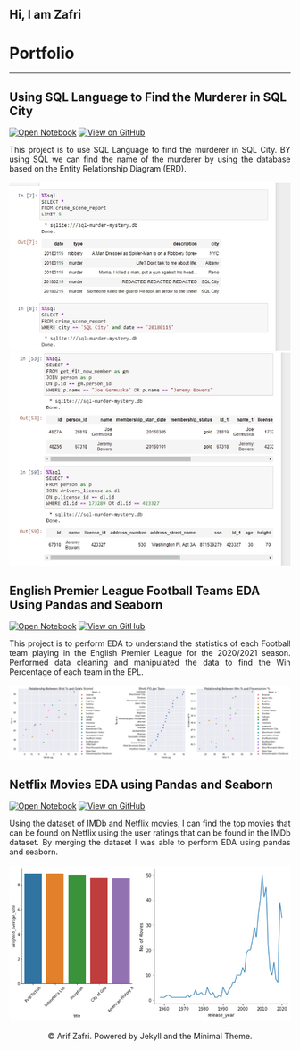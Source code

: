 ## Hi, I am Zafri
# Portfolio
---
## Using SQL Language to Find the Murderer in SQL City
[![Open Notebook](https://img.shields.io/badge/Jupyter-Open_Notebook-blue?logo=Jupyter)](https://github.com/arifzafri106/sql-mystery/blob/main/sqlmurdermystery.ipynb)
[![View on GitHub](https://img.shields.io/badge/GitHub-View_on_GitHub-blue?logo=GitHub)](https://github.com/arifzafri106/sql-mystery)

<div style="text-align: justify">This project is to use SQL Language to find the murderer in SQL City. BY using SQL we can find the name of the murderer by using the database based on the Entity Relationship Diagram (ERD).</div>
<br>
<img src="images/sql1.jpg"/>
<img src="images/sql2.jpg"/>
<br>

## English Premier League Football Teams EDA Using Pandas and Seaborn
[![Open Notebook](https://img.shields.io/badge/Jupyter-Open_Notebook-blue?logo=Jupyter)](https://github.com/arifzafri106/EPL-teams-EDA/blob/main/jupyter/EPL_results%20(1).ipynb)
[![View on GitHub](https://img.shields.io/badge/GitHub-View_on_GitHub-blue?logo=GitHub)](https://github.com/arifzafri106/EPL-teams-EDA)

<div style="text-align: justify">This project is to perform EDA to understand the statistics of each Football team playing in the English Premier League for the 2020/2021 season. Performed data cleaning and manipulated the data to find the Win Percentage of each team in the EPL. </div>
<br>
<img src="images/graphs EPl.jpg"/>
<br>



## Netflix Movies EDA using Pandas and Seaborn
[![Open Notebook](https://img.shields.io/badge/Jupyter-Open_Notebook-blue?logo=Jupyter)](https://github.com/arifzafri106/Best-Movies-on-Netflix-based-on-IMDB-ratings/blob/main/jupyter_notebook/Netflix%20Movies%20on%20IMDB.ipynb)
[![View on GitHub](https://img.shields.io/badge/GitHub-View_on_GitHub-blue?logo=GitHub)](https://github.com/arifzafri106/Best-Movies-on-Netflix-based-on-IMDB-ratings)

<div style="text-align: justify">Using the dataset of IMDb and Netflix movies, I can find the top movies that can be found on Netflix using the user ratings that can be found in the IMDb dataset. By merging the dataset I was able to perform EDA using pandas and seaborn. </div>
<br>
<center><img src="images/graphs.jpg"/></center>
<br>
<center>© Arif Zafri. Powered by Jekyll and the Minimal Theme.</center>
